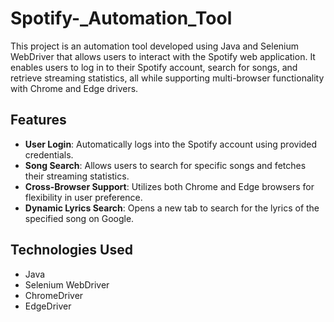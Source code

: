 # Spotify-_Automation_Tool
This project is an automation tool developed using Java and Selenium WebDriver that allows users to interact with the Spotify web application. It enables users to log in to their Spotify account, search for songs, and retrieve streaming statistics, all while supporting multi-browser functionality with Chrome and Edge drivers.

## Features
- **User Login**: Automatically logs into the Spotify account using provided credentials.
- **Song Search**: Allows users to search for specific songs and fetches their streaming statistics.
- **Cross-Browser Support**: Utilizes both Chrome and Edge browsers for flexibility in user preference.
- **Dynamic Lyrics Search**: Opens a new tab to search for the lyrics of the specified song on Google.

## Technologies Used
- Java
- Selenium WebDriver
- ChromeDriver
- EdgeDriver
